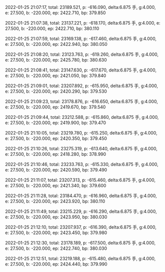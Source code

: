 2022-01-25 21:07:17, total: 23189.521, p: -616.090, delta:6.875 手, g:4.000, e: 27.500, b: -220.000, ep: 2422.710, bp: 379.850

2022-01-25 21:07:38, total: 23137.221, p: -618.170, delta:6.875 手, g:4.000, e: 27.500, b: -220.000, ep: 2422.710, bp: 380.110

2022-01-25 21:07:59, total: 23169.138, p: -617.460, delta:6.875 手, g:4.000, e: 27.500, b: -220.000, ep: 2422.940, bp: 380.050

2022-01-25 21:08:20, total: 23123.763, p: -619.260, delta:6.875 手, g:4.000, e: 27.500, b: -220.000, ep: 2425.780, bp: 380.630

2022-01-25 21:08:41, total: 23147.630, p: -617.670, delta:6.875 手, g:4.000, e: 27.500, b: -220.000, ep: 2421.050, bp: 379.840

2022-01-25 21:09:01, total: 23207.892, p: -615.950, delta:6.875 手, g:4.000, e: 27.500, b: -220.000, ep: 2420.290, bp: 379.530

2022-01-25 21:09:23, total: 23178.876, p: -616.650, delta:6.875 手, g:4.000, e: 27.500, b: -220.000, ep: 2419.670, bp: 379.540

2022-01-25 21:09:44, total: 23212.588, p: -615.860, delta:6.875 手, g:4.000, e: 27.500, b: -220.000, ep: 2419.900, bp: 379.470

2022-01-25 21:10:05, total: 23219.780, p: -615.250, delta:6.875 手, g:4.000, e: 27.500, b: -220.000, ep: 2420.350, bp: 379.450

2022-01-25 21:10:26, total: 23275.319, p: -613.640, delta:6.875 手, g:4.000, e: 27.500, b: -220.000, ep: 2418.280, bp: 378.990

2022-01-25 21:10:46, total: 23233.763, p: -615.330, delta:6.875 手, g:4.000, e: 27.500, b: -220.000, ep: 2420.590, bp: 379.490

2022-01-25 21:11:07, total: 23207.313, p: -615.460, delta:6.875 手, g:4.000, e: 27.500, b: -220.000, ep: 2421.340, bp: 379.600

2022-01-25 21:11:28, total: 23184.470, p: -616.960, delta:6.875 手, g:4.000, e: 27.500, b: -220.000, ep: 2423.920, bp: 380.110

2022-01-25 21:11:49, total: 23215.229, p: -616.290, delta:6.875 手, g:4.000, e: 27.500, b: -220.000, ep: 2423.950, bp: 380.030

2022-01-25 21:12:10, total: 23207.937, p: -616.390, delta:6.875 手, g:4.000, e: 27.500, b: -220.000, ep: 2423.450, bp: 379.980

2022-01-25 21:12:30, total: 23178.189, p: -617.500, delta:6.875 手, g:4.000, e: 27.500, b: -220.000, ep: 2422.740, bp: 380.030

2022-01-25 21:12:51, total: 23219.188, p: -615.480, delta:6.875 手, g:4.000, e: 27.500, b: -220.000, ep: 2424.440, bp: 379.990